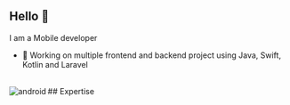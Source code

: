 ## Hello 👋
I am a Mobile developer
- 🔭 Working on multiple frontend and backend project using Java, Swift, Kotlin and Laravel
<br>
## Expertise
<img align="left" alt="android" src="https://img.shields.io/badge/Android-3DDC84?logo=android&logoColor=white&style=for-the-badge" />
<br>
<br>
